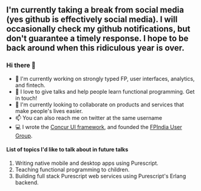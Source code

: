 ## I'm currently taking a break from social media (yes github is effectively social media). I will occasionally check my github notifications, but don't guarantee a timely response. I hope to be back around when this ridiculous year is over.

### Hi there 👋

- 🔭 I'm currently working on strongly typed FP, user interfaces, analytics, and fintech.
- 🌱 I love to give talks and help people learn functional programming. Get in touch!
- 👯 I'm currently looking to collaborate on products and services that make people's lives easier.
- 📫 You can also reach me on twitter at the same username
- 💻 I wrote the [Concur UI framework](https://github.com/ajnsit/concur), and founded the [FPIndia User Group](functionalprogramming.in/).

#### List of topics I'd like to talk about in future talks

1. Writing native mobile and desktop apps using Purescript.
2. Teaching functional programming to children.
3. Building full stack Purescript web services using Purescript's Erlang backend.
